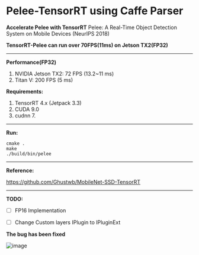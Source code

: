 # Pelee-TensorRT using Caffe Parser
**Accelerate Pelee with TensorRT**
Pelee: A Real-Time Object Detection System on Mobile Devices (NeurIPS 2018) 

**TensorRT-Pelee can run over 70FPS(11ms) on Jetson TX2(FP32)**

---

**Performance(FP32)** <br>
1. NVIDIA Jetson TX2: 72 FPS (13.2~11 ms) <br>
2. Titan V:  200 FPS (5 ms) <br>

**Requirements:** <br> 
1. TensorRT 4.x (Jetpack 3.3) <br>
2. CUDA 9.0 <br>
3. cudnn 7. <br>

---

**Run:**

```shell
cmake .
make
./build/bin/pelee
```

---

**Reference:**

https://github.com/Ghustwb/MobileNet-SSD-TensorRT

---

**TODO:**
- [ ] FP16 Implementation 
- [ ] Change Custom layers IPlugin to IPluginExt




**The bug has been fixed**

![image](testPic/test.png)
